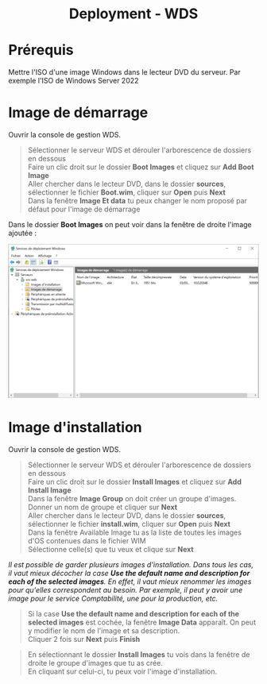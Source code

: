<div align="center"><H1> Deployment -  WDS </H1></div>

# Prérequis

Mettre l'ISO d'une image Windows dans le lecteur DVD du serveur. Par exemple l'ISO de Windows Server 2022

# Image de démarrage

Ouvrir la console de gestion WDS.

> Sélectionner le serveur WDS et dérouler l'arborescence de dossiers en dessous  
> Faire un clic droit sur le dossier **Boot Images** et cliquez sur **Add Boot Image**  
> Aller chercher dans le lecteur DVD, dans le dossier **sources**, sélectionner le fichier **Boot.wim**, cliquer sur **Open** puis **Next**  
> Dans la fenêtre **Image Et data** tu peux changer le nom proposé par défaut pour l'image de démarrage

Dans le dossier **Boot Images** on peut voir dans la fenêtre de droite l'image ajoutée :  

![9_BOOT_IMAGES.png](https://github.com/Skchaper/WDS/blob/main/SCREENS/9_BOOT_IMAGES.png)



# Image d'installation

Ouvrir la console de gestion WDS.

> Sélectionner le serveur WDS et dérouler l'arborescence de dossiers en dessous  
> Faire un clic droit sur le dossier **Install Images** et cliquez sur **Add Install Image**  
> Dans la fenêtre **Image Group** on doit créer un groupe d'images. Donner un nom de groupe et cliquer sur **Next**  
> Aller chercher dans le lecteur DVD, dans le dossier **sources**, sélectionner le fichier **install.wim**, cliquer sur **Open** puis **Next**  
> Dans la fenêtre Available Image tu as la liste de toutes les images d'OS contenues dans le fichier WIM  
> Sélectionne celle(s) que tu veux et clique sur **Next**  

_Il est possible de garder plusieurs images d'installation. Dans tous les cas, il vaut mieux décocher la case **Use the default name and description for each of the selected images**. En effet, il vaut mieux renommer les images pour qu'elles correspondent au besoin. Par exemple, il peut y avoir une image pour le service Comptabilité, une pour la production, etc._ 

> Si la case **Use the default name and description for each of the selected images** est cochée, la fenêtre **Image Data** apparaît. On peut y modifier le nom de l'image et sa description.  
> Cliquer 2 fois sur **Next** puis **Finish**  

> En sélectionnant le dossier **Install Images** tu vois dans la fenêtre de droite le groupe d'images que tu as crée.  
> En cliquant sur celui-ci, tu peux voir l'image d'installation.  

![]()
